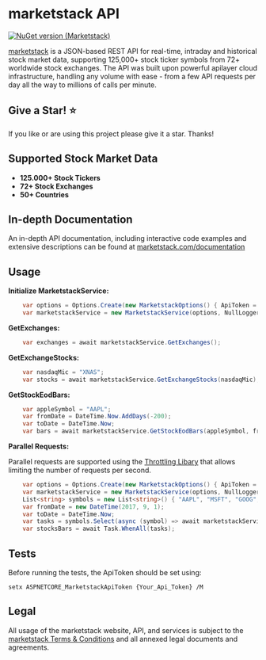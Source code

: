 # marketstack API
[![NuGet version (Marketstack)](https://img.shields.io/nuget/v/Marketstack.svg?style=flat-square)](https://www.nuget.org/packages/Marketstack/)


[marketstack](https://marketstack.com) is a JSON-based REST API for real-time, intraday and historical stock market data, supporting 125,000+ stock ticker symbols from 72+ worldwide stock exchanges. The API was built upon powerful apilayer cloud infrastructure, handling any volume with ease - from a few API requests per day all the way to millions of calls per minute.

## Give a Star! :star:
If you like or are using this project please give it a star. Thanks!

## Supported Stock Market Data

* **125.000+ Stock Tickers**
* **72+ Stock Exchanges**
* **50+ Countries**

## In-depth Documentation

An in-depth API documentation, including interactive code examples and extensive descriptions can be found at [marketstack.com/documentation](https://marketstack.com/documentation)

## Usage

**Initialize MarketstackService:**
```c#
    var options = Options.Create(new MarketstackOptions() { ApiToken = "apiToken"});
    var marketstackService = new MarketstackService(options, NullLogger<MarketstackService>.Instance);    
```

**GetExchanges:**
```c#
    var exchanges = await marketstackService.GetExchanges();
```

**GetExchangeStocks:**
```c#
    var nasdaqMic = "XNAS";
    var stocks = await marketstackService.GetExchangeStocks(nasdaqMic);
```    
    
**GetStockEodBars:**
```c#
    var appleSymbol = "AAPL";
    var fromDate = DateTime.Now.AddDays(-200);
    var toDate = DateTime.Now;
    var bars = await marketstackService.GetStockEodBars(appleSymbol, fromDate, toDate);      
```
**Parallel Requests:**

Parallel requests are supported using the [Throttling Libary](https://github.com/orshe4/Throttling) that allows limiting the number of requests per second.

```c#
    var options = Options.Create(new MarketstackOptions() { ApiToken = apiKey, MaxRequestsPerSecond = 3, Https = true });
    var marketstackService = new MarketstackService(options, NullLogger<MarketstackService>.Instance);
    List<string> symbols = new List<string>() { "AAPL", "MSFT", "GOOG", "VOD", "NVDA", "NFLX", "PEP", "NOW", "VEEV", "MOH" };
    var fromDate = new DateTime(2017, 9, 1);
    var toDate = DateTime.Now;
    var tasks = symbols.Select(async (symbol) => await marketstackService.GetStockEodBars(symbol, fromDate, toDate));
    var stocksBars = await Task.WhenAll(tasks);
```

## Tests

Before running the tests, the ApiToken should be set using: 

```
setx ASPNETCORE_MarketstackApiToken {Your_Api_Token} /M
```

## Legal

All usage of the marketstack website, API, and services is subject to the [marketstack Terms & Conditions](https://marketstack.com/terms) and all annexed legal documents and agreements.
